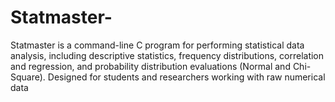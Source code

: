 # Statmaster-
Statmaster is a command-line C program for performing statistical data analysis, including descriptive statistics, frequency distributions, correlation and regression, and probability distribution evaluations (Normal and Chi-Square). Designed for students and researchers working with raw numerical data

